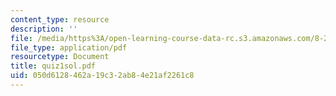 ```yaml
---
content_type: resource
description: ''
file: /media/https%3A/open-learning-course-data-rc.s3.amazonaws.com/8-282j-introduction-to-astronomy-spring-2006/050d6128462a19c32ab84e21af2261c8_quiz1sol.pdf
file_type: application/pdf
resourcetype: Document
title: quiz1sol.pdf
uid: 050d6128-462a-19c3-2ab8-4e21af2261c8
---
```

